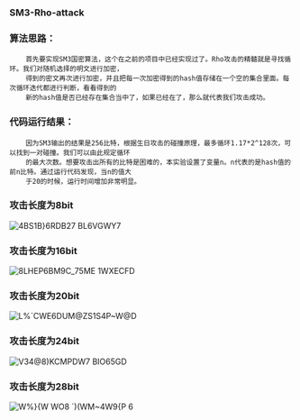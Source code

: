 ### SM3-Rho-attack

### 算法思路：    
        首先要实现SM3国密算法，这个在之前的项目中已经实现过了。Rho攻击的精髓就是寻找循环。我们对随机选择的明文进行加密，
        得到的密文再次进行加密，并且把每一次加密得到的hash值存储在一个空的集合里面。每次循环迭代都进行判断，看看得到的   
        新的hash值是否已经存在集合当中了，如果已经在了，那么就代表我们攻击成功。    
### 代码运行结果：    
        因为SM3输出的结果是256比特，根据生日攻击的碰撞原理，最多循环1.17*2^128次，可以找到一对碰撞。我们可以由此规定循环   
        的最大次数。想要攻击出所有的比特是困难的，本实验设置了变量n。n代表的是hash值的前n比特。通过运行代码发现，当n的值大
        于20的时候，运行时间增加非常明显。       
###  攻击长度为8bit     
   
![4BS1B}6$RDB27 B$L6VGWY7](https://user-images.githubusercontent.com/109323169/181492762-5ef1b286-9435-4205-9d55-121eb5bcdca7.png)

###  攻击长度为16bit   
![8LHEP6BM9C_75ME 1WXECFD](https://user-images.githubusercontent.com/109323169/181493051-ae14cb95-5bb0-4d88-af41-521ff8173686.png)

###  攻击长度为20bit    
![L$%`CWE6DUM@$ZS1S4P~W@D](https://user-images.githubusercontent.com/109323169/181493106-ae11c50d-e8c5-404e-be5c-59891b2cbea1.png)

###  攻击长度为24bit 
![$V34@8)K$CMPDW7 BIO65GD](https://user-images.githubusercontent.com/109323169/181493175-91b119e3-4c8a-4ea6-9695-6416699b0ad4.png)

###  攻击长度为28bit    
![W%}{W WO8 `)(WM~4W9{P 6](https://user-images.githubusercontent.com/109323169/181493270-7d19eeb9-adba-40d4-990f-b6b4014909dd.png)
